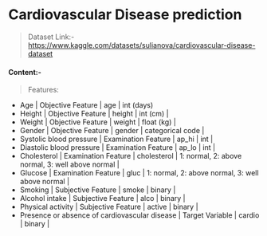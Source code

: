 # Cardiovascular Disease prediction


> Dataset Link:- https://www.kaggle.com/datasets/sulianova/cardiovascular-disease-dataset
 #### Content:-
  >Features:

* Age | Objective Feature | age | int (days)
* Height | Objective Feature | height | int (cm) |
* Weight | Objective Feature | weight | float (kg) |
* Gender | Objective Feature | gender | categorical code |
* Systolic blood pressure | Examination Feature | ap_hi | int |
* Diastolic blood pressure | Examination Feature | ap_lo | int |
* Cholesterol | Examination Feature | cholesterol | 1: normal, 2: above normal, 3: well above normal |
* Glucose | Examination Feature | gluc | 1: normal, 2: above normal, 3: well above normal |
* Smoking | Subjective Feature | smoke | binary |
* Alcohol intake | Subjective Feature | alco | binary |
* Physical activity | Subjective Feature | active | binary |
* Presence or absence of cardiovascular disease | Target Variable | cardio | binary |

